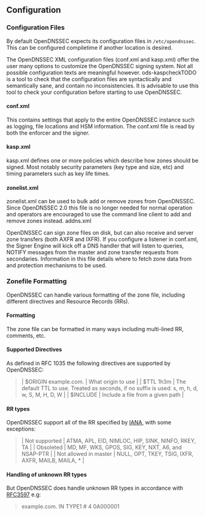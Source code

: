 ## Configuration

### Configuration Files

By default OpenDNSSEC expects its configuration files in ``/etc/opendnssec``. This can be configured compiletime if another location is desired. 

The OpenDNSSEC XML configuration files (conf.xml and kasp.xml) offer the user many options to customize the OpenDNSSEC signing system. Not all possible configuration texts are meaningful however. ods-kaspcheckTODO is a tool to check that the configuration files are syntactically and semantically sane, and contain no inconsistencies. It is advisable to use this tool to check your configuration before starting to use OpenDNSSEC.

#### conf.xml

This contains settings that apply to the entire OpenDNSSEC instance such as logging, file locations and HSM information. The conf.xml file is read by both the enforcer and the signer.

#### kasp.xml

kasp.xml defines one or more policies which describe how zones should be signed. Most notably security parameters (key type and size, etc) and timing parameters such as key life times. 

#### zonelist.xml

zonelist.xml can be used to bulk add or remove zones from OpenDNSSEC. Since OpenDNSSEC 2.0 this file is no longer needed for normal operation and operators are encouraged to use the command line client to add and remove zones instead.
addns.xml

OpenDNSSEC can sign zone files on disk, but can also receive and server zone transfers (both AXFR and IXFR). If you configure a listener in conf.xml, the Signer Engine will kick off a DNS handler that will listen to queries, NOTIFY messages from the master and zone transfer requests from secondaries. Information in this file details where to fetch zone data from and protection mechanisms to be used.

### Zonefile Formatting

OpenDNSSEC can handle various formatting of the zone file, including different directives and Resource Records (RRs).

#### Formatting

The zone file can be formatted in many ways including multi-lined RR, comments, etc.

#### Supported Directives

As defined in RFC 1035 the following directives are supported by OpenDNSSEC:

> | $ORIGIN example.com.    | What origin to use                                                                             |
> | $TTL 1h3m               | The default TTL to use. Treated as seconds, if no suffix is used: s, m, h, d, w, S, M, H, D, W |
> | $INCLUDE <path>         | Include a file from a given path                                                               |

#### RR types

OpenDNSSEC support all of the RR specified by [IANA](http://www.iana.org/assignments/dns-parameters), with some exceptions:

> | Not supported         | ATMA, APL, EID, NIMLOC, HIP, SINK, NINFO, RKEY, TA |
> | Obsoleted             | MD, MF, WKS, GPOS, SIG, KEY, NXT, A6, and NSAP-PTR |
> | Not allowed in master | NULL, OPT, TKEY, TSIG, IXFR, AXFR, MAILB, MAILA, * |

#### Handling of unknown RR types

But OpenDNSSEC does handle unknown RR types in accordance with [RFC3597](http://www.ietf.org/rfc/rfc3597.txt) e.g:
 
> example.com.   IN          TYPE1               # 4 0A000001
